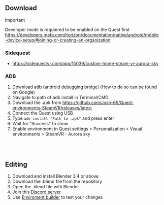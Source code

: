 ## Download
> [!Important]
> Developer mode is requiered to be enabled on the Quest first
> https://developers.meta.com/horizon/documentation/native/android/mobile-device-setup/#joining-or-creating-an-organization

### Sidequest
- https://sidequestvr.com/app/15039/custom-home-steam-vr-aurora-sky 

### ADB
1. Download adb (android debugging bridge) (How to do so can be found on Google)
2. Navigate to path of adb install in Terminal/CMD
3. Download the .apk from https://github.com/Josh-65/Quest-environments-SteamVR/releases/latest
4. Connect the Quest using USB
5. Type `adb install "Path to .apk"` and press enter
6. Wait for "Success" to show
7. Enable environment in Quest settings > Personalization > Visual environments > SteamVR - Aurora sky


<br></br>
## Editing
1. Download and install Blender 3.4 or above
2. Download the .blend file from the repository
3. Open the .blend file with Blender
4. Join this [Discord server](https://discord.com/invite/fY2aD9B)
5. Use [Enviroment builder](https://discord.com/channels/667571798031859713) to test your changes
